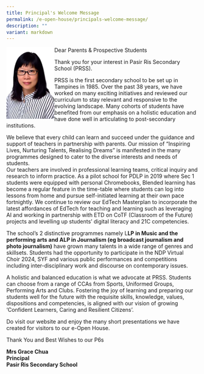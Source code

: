 ```yaml
---
title: Principal's Welcome Message
permalink: /e-open-house/principals-welcome-message/
description: ""
variant: markdown
---
```

<img src="/images/Mrs%20Chua.jpg" style="width:25%;float:left">

Dear Parents &amp; Prospective Students

Thank you for your interest in Pasir Ris Secondary School (PRSS).

PRSS is the first secondary school to be set up in Tampines in 1985.  Over the past 38 years, we have worked on many exciting initiatives and reviewed our curriculum to stay relevant and responsive to the evolving landscape.  Many cohorts of students have benefited from our emphasis on a holistic education and have done well in articulating to post-secondary institutions.

We believe that every child can learn and succeed under the guidance and support of teachers in partnership with parents.  Our mission of “Inspiring Lives, Nurturing Talents, Realising Dreams” is manifested in the many programmes designed to cater to the diverse interests and needs of students.  
Our teachers are involved in professional learning teams, critical inquiry and research to inform practice.  As a pilot school for PDLP in 2019 where Sec 1 students were equipped with personal Chromebooks, Blended learning has become a regular feature in the time-table where students can log into lessons from home and pursue self-initiated learning at their own pace fortnightly. We continue to review our EdTech Masterplan to incorporate the latest affordances of EdTech for teaching and learning such as leveraging AI and working in partnership with ETD on CoTF (Classroom of the Future) projects and levelling up  students’ digital literacy and 21C competencies.

The school’s 2 distinctive programmes namely L**LP in Music and the performing arts and ALP in Journalism (eg broadcast journalism and photo journalism)** have grown many talents in a wide range of genres and skillsets.  Students had the opportunity to participate in the NDP Virtual Choir 2024, SYF and various public performances and competitions including inter-disciplinary work  and discourse on contemporary issues.

A holistic and balanced education is what we advocate at PRSS.  Students can choose from a range of CCAs from Sports, Uniformed Groups, Performing Arts and Clubs. Fostering the joy of learning and preparing our students well for the future with the requisite skills, knowledge, values, dispositions and competencies,  is aligned with our vision of growing ‘Confident Learners, Caring and Resilient Citizens’.  

Do visit our website and enjoy the many short presentations we have created for visitors to our e-Open House.

Thank You and Best Wishes to our P6s

**Mrs Grace Chua**<br>
**Principal**<br>
**Pasir Ris Secondary School**